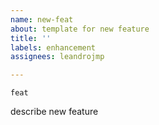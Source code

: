```yaml
---
name: new-feat
about: template for new feature
title: ''
labels: enhancement
assignees: leandrojmp

---
```


`feat`

describe new feature
